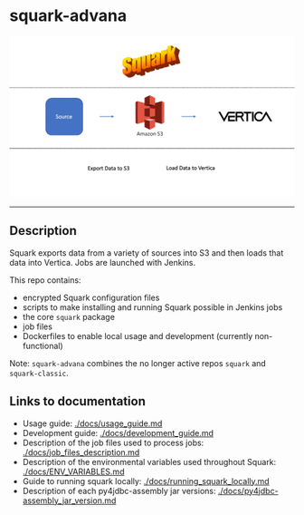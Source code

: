 # squark-advana

![Image](docs/imgs/squark_birds_eye_view.png?raw=true)

***

## Description

Squark exports data from a variety of sources into S3 and then loads that data into Vertica.
Jobs are launched with Jenkins.

This repo contains:

 * encrypted Squark configuration files
 * scripts to make installing and running Squark possible in Jenkins jobs
 * the core `squark` package
 * job files
 * Dockerfiles to enable local usage and development (currently non-functional)
 
 Note: `squark-advana` combines the no longer active repos `squark` and `squark-classic`.

## Links to documentation
 * Usage guide: [./docs/usage_guide.md](docs/usage_guide.md)
 * Development guide: [./docs/development_guide.md](docs/development_guide.md)
 * Description of the job files used to process jobs: [./docs/job_files_description.md](docs/job_files_description.md)
 * Description of the environmental variables used throughout Squark: [./docs/ENV_VARIABLES.md](docs/ENV_VARIABLES.md)
 * Guide to running squark locally: [./docs/running_squark_locally.md](docs/running_squark_locally.md)
 * Description of each py4jdbc-assembly jar versions: [./docs/py4jdbc-assembly_jar_version.md](docs/py4jdbc-assembly_jar_version.md)
